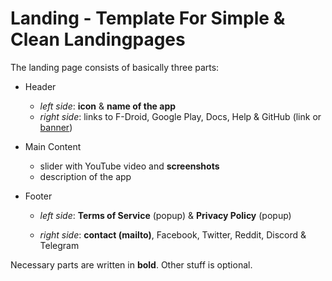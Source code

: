 # Landing - Template For Simple &amp; Clean Landingpages

The landing page consists of basically three parts:

- Header

  - _left side_: __icon__ & __name of the app__
  - _right side_: links to F-Droid, Google Play, Docs, Help & GitHub (link or [banner](https://github.com/tholman/github-corners))

- Main Content

    - slider with YouTube video and __screenshots__
    - description of the app

- Footer

  - _left side_: __Terms of Service__ (popup) & __Privacy Policy__ (popup)

  - _right side_: __contact (mailto)__, Facebook, Twitter, Reddit, Discord & Telegram

Necessary parts are written in __bold__. Other stuff is optional.
